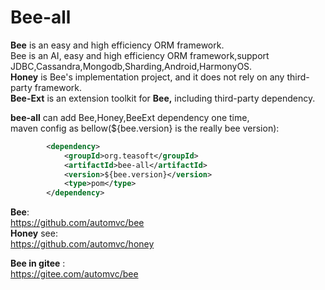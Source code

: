 
Bee-all
=========
**Bee** is an easy and high efficiency ORM framework.  
Bee is an AI, easy and high efficiency ORM framework,support JDBC,Cassandra,Mongodb,Sharding,Android,HarmonyOS.     
**Honey** is Bee's implementation project, and it does not rely on any third-party framework.     
**Bee-Ext** is an extension toolkit for **Bee,** including third-party dependency.     

**bee-all** can add Bee,Honey,BeeExt dependency one time,	
maven config as bellow(${bee.version} is the really bee version):	

```xml
		<dependency>
			<groupId>org.teasoft</groupId>
			<artifactId>bee-all</artifactId>
			<version>${bee.version}</version>
			<type>pom</type>
		</dependency>
```


**Bee**:  
https://github.com/automvc/bee  
**Honey** see:  
https://github.com/automvc/honey  

**Bee in gitee** :  
https://gitee.com/automvc/bee  


